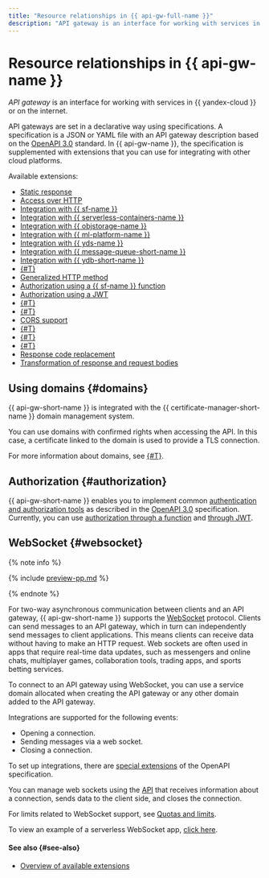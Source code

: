 ```yaml
---
title: "Resource relationships in {{ api-gw-full-name }}"
description: "API gateway is an interface for working with services in {{ yandex-cloud }} or on the internet. API gateways are set in a declarative way using specifications. A specification is a JSON or YAML file with an API gateway description based on the OpenAPI 3.0 standard. In {{ api-gw-name }}, the specification is supplemented with extensions that you can use for integrating with other cloud platforms."
---
```


# Resource relationships in {{ api-gw-name }}

_API gateway_ is an interface for working with services in {{ yandex-cloud }} or on the internet.

API gateways are set in a declarative way using specifications. A specification is a JSON or YAML file with an API gateway description based on the [OpenAPI 3.0](https://github.com/OAI/OpenAPI-Specification) standard. In {{ api-gw-name }}, the specification is supplemented with extensions that you can use for integrating with other cloud platforms.

Available extensions:
* [Static response](../concepts/extensions/dummy.md)
* [Access over HTTP](../concepts/extensions/http.md)
* [Integration with {{ sf-name }}](../concepts/extensions/cloud-functions.md)
* [Integration with {{ serverless-containers-name }}](../concepts/extensions/containers.md)
* [Integration with {{ objstorage-name }}](../concepts/extensions/object-storage.md)
* [Integration with {{ ml-platform-name }}](../concepts/extensions/datasphere.md)
* [Integration with {{ yds-name }}](../concepts/extensions/datastreams.md)
* [Integration with {{ message-queue-short-name }}](../concepts/extensions/ymq.md)
* [Integration with {{ ydb-short-name }}](../concepts/extensions/ydb.md)
* [{#T}](../concepts/extensions/greedy-parameters.md)
* [Generalized HTTP method](../concepts/extensions/any-method.md)
* [Authorization using a {{ sf-name }} function](../concepts/extensions/function-authorizer.md)
* [Authorization using a JWT](../concepts/extensions/jwt-authorizer.md)
* [{#T}](../concepts/extensions/websocket.md)
* [{#T}](../concepts/extensions/validator.md)
* [CORS support](../concepts/extensions/cors.md)
* [{#T}](../concepts/extensions/parametrization.md)
* [{#T}](../concepts/extensions/canary.md)
* [{#T}](../concepts/extensions/rate-limit.md)
* [Response code replacement](../concepts/extensions/status-mapping.md)
* [Transformation of response and request bodies](../concepts/extensions/schema-mapping.md)

## Using domains {#domains}

{{ api-gw-short-name }} is integrated with the {{ certificate-manager-short-name }} domain management system.

You can use domains with confirmed rights when accessing the API. In this case, a certificate linked to the domain is used to provide a TLS connection.

For more information about domains, see [{#T}](../../certificate-manager/concepts/domains/services.md).

## Authorization {#authorization}

{{ api-gw-short-name }} enables you to implement common [authentication and authorization tools](https://swagger.io/docs/specification/authentication/) as described in the [OpenAPI 3.0](https://github.com/OAI/OpenAPI-Specification) specification. Currently, you can use [authorization through a function](../concepts/extensions/function-authorizer.md) and [through JWT](../concepts/extensions/jwt-authorizer.md).

## WebSocket {#websocket}

{% note info %}

{% include [preview-pp.md](../../_includes/preview-pp.md) %}

{% endnote %}

For two-way asynchronous communication between clients and an API gateway, {{ api-gw-short-name }} supports the [WebSocket](https://en.wikipedia.org/wiki/WebSocket) protocol. Clients can send messages to an API gateway, which in turn can independently send messages to client applications. This means clients can receive data without having to make an HTTP request. Web sockets are often used in apps that require real-time data updates, such as messengers and online chats, multiplayer games, collaboration tools, trading apps, and sports betting services.

To connect to an API gateway using WebSocket, you can use a service domain allocated when creating the API gateway or any other domain added to the API gateway.

Integrations are supported for the following events:
* Opening a connection.
* Sending messages via a web socket.
* Closing a connection.

To set up integrations, there are [special extensions](extensions/websocket.md) of the OpenAPI specification.

You can manage web sockets using the [API](../api-ref/websocket/authentication.md) that receives information about a connection, sends data to the client side, and closes the connection.

For limits related to WebSocket support, see [Quotas and limits](../concepts/limits.md).

To view an example of a serverless WebSocket app, [click here](http://github.com/yandex-cloud-examples/yc-serverless-game).

#### See also {#see-also}

* [Overview of available extensions](extensions/index.md)
